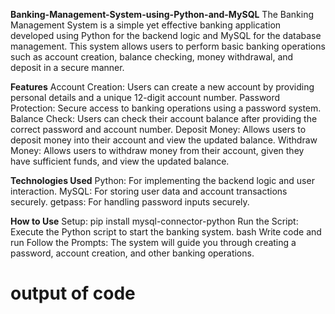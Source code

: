 **Banking-Management-System-using-Python-and-MySQL**
The Banking Management System is a simple yet effective banking application developed using Python for the backend logic and MySQL for the database management. This system allows users to perform basic banking operations such as account creation, balance checking, money withdrawal, and deposit in a secure manner.

**Features**
Account Creation: Users can create a new account by providing personal details and a unique 12-digit account number.
Password Protection: Secure access to banking operations using a password system.
Balance Check: Users can check their account balance after providing the correct password and account number.
Deposit Money: Allows users to deposit money into their account and view the updated balance.
Withdraw Money: Allows users to withdraw money from their account, given they have sufficient funds, and view the updated balance.

**Technologies Used**
Python: For implementing the backend logic and user interaction.
MySQL: For storing user data and account transactions securely.
getpass: For handling password inputs securely.

**How to Use**
Setup: pip install mysql-connector-python
Run the Script: Execute the Python script to start the banking system.
bash
Write code and run 
Follow the Prompts: The system will guide you through creating a password, account creation, and other banking operations.

# output of code
